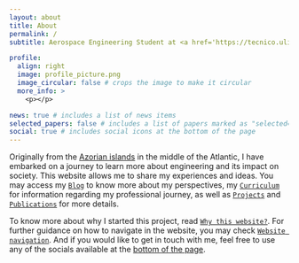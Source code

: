 ```yaml
---
layout: about
title: About
permalink: /
subtitle: Aerospace Engineering Student at <a href='https://tecnico.ulisboa.pt/en/'>Instituto Superior Técnico</a>

profile:
  align: right
  image: profile_picture.png
  image_circular: false # crops the image to make it circular
  more_info: >
    <p></p>

news: true # includes a list of news items
selected_papers: false # includes a list of papers marked as "selected={true}"
social: true # includes social icons at the bottom of the page
---
```


Originally from the <a href="https://www.visitazores.com/en/the-azores">Azorian islands</a> in the middle of the Atlantic, I have embarked on a journey to learn more about engineering and its impact on society. This website allows me to share my experiences and ideas. You may access my [`Blog`](/blog/) to know more about my perspectives, my [`Curriculum`](/cv/) for information regarding my professional journey, as well as [`Projects`](/projects/) and [`Publications`](/publications/) for more details.

To know more about why I started this project, read [`Why this website?`](/blog/2024/first-post/). For further guidance on how to navigate in the website, you may check [`Website navigation`](/blog/notfound/). And if you would like to get in touch with me, feel free to use any of the socials available at the <a href="#bottom">bottom of the page</a>.